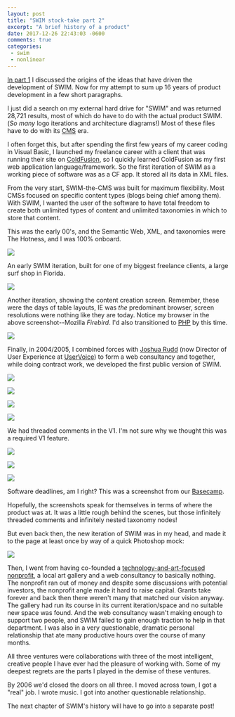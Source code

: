 ```yaml
---
layout: post
title: "SWIM stock-take part 2"
excerpt: "A brief history of a product"
date: 2017-12-26 22:43:03 -0600
comments: true
categories: 
 - swim
 - nonlinear
---
```


[In part 1]({{site.url}}/2017/12/23/swim-stock-take/) I discussed the origins of the ideas that have driven the development of SWIM. Now for my attempt to sum up 16 years of product development in a few short paragraphs.

I just did a search on my external hard drive for "SWIM" and was returned 28,721 results, most of which do have to do with the actual product SWIM. (_So many_ logo iterations and architecture diagrams!) Most of these files have to do with its [CMS](https://en.wikipedia.org/wiki/Content_management_system) era. 

I often forget this, but after spending the first few years of my career coding in Visual Basic, I launched my freelance career with a client that was running their site on [ColdFusion](https://en.wikipedia.org/wiki/Adobe_ColdFusion), so I quickly learned ColdFusion as my first web application language/framework. So the first iteration of SWIM as a working piece of software was as a CF app. It stored all its data in XML files.

From the very start, SWIM-the-CMS was built for maximum flexibility. Most CMSs focused on specific content types (blogs being chief among them). With SWIM, I wanted the user of the software to have total freedom to create both unlimited types of content and unlimited taxonomies in which to store that content. 

This was the early 00's, and the Semantic Web, XML, and taxonomies were The Hotness, and I was 100% onboard. 

![]({{site.url}}/assets/2017/12/IWS-SWIM-admin-screenshot1.jpg)

An early SWIM iteration, built for one of my biggest freelance clients, a large surf shop in Florida. 

![]({{site.url}}/assets/2017/12/SWIM_capture_newentry_oct04.jpg)

Another iteration, showing the content creation screen. Remember, these were the days of table layouts, IE was _the_ predominant browser, screen resolutions were nothing like they are today. Notice my browser in the above screenshot--Mozilla _Firebird_. I'd also transitioned to [PHP](https://en.wikipedia.org/wiki/PHP) by this time.

![]({{site.url}}/assets/2017/12/)

Finally, in 2004/2005, I combined forces with [Joshua Rudd](http://joshuarudd.com/) (now Director of User Experience at [UserVoice](https://www.uservoice.com/ "He's kind of a big deal")) to form a web consultancy and together, while doing contract work, we developed the first public version of SWIM.

![]({{site.url}}/assets/2017/12/swimproper_screenshot_00.jpg)

![]({{site.url}}/assets/2017/12/swimproper_screenshot_01.jpg)

![]({{site.url}}/assets/2017/12/swimproper_screenshot_02.jpg)

![]({{site.url}}/assets/2017/12/swimproper_screenshot_03.jpg)

We had threaded comments in the V1. I'm not sure why we thought this was a required V1 feature.

![]({{site.url}}/assets/2017/12/swimproper_screenshot_05.jpg)

![]({{site.url}}/assets/2017/12/swimproper_screenshot_06.jpg)

![]({{site.url}}/assets/2017/12/SWIM_31_days_late.png)

Software deadlines, am I right? This was a screenshot from our [Basecamp](https://basecamp.com/).

Hopefully, the screenshots speak for themselves in terms of where the product was at. It was a little rough behind the scenes, but those infinitely threaded comments and infinitely nested taxonomy nodes!

But even back then, the new iteration of SWIM was in my head, and made it to the page at least once by way of a quick Photoshop mock:

![]({{site.url}}/assets/2017/12/SWIMResearch.png)

Then, I went from having co-founded a [technology-and-art-focused nonprofit]({{site.url}}/2016/03/15/goodbye-integration-research/), a local art gallery and a web consultancy to basically nothing. The nonprofit ran out of money and despite some discussions with potential investors, the nonprofit angle made it hard to raise capital. Grants take forever and back then there weren't many that matched our vision anyway. The gallery had run its course in its current iteration/space and no suitable new space was found. And the web consultancy wasn't making enough to support two people, and SWIM failed to gain enough traction to help in that department. I was also in a very questionable, dramatic personal relationship that ate many productive hours over the course of many months. 

All three ventures were collaborations with three of the most intelligent, creative people I have ever had the pleasure of working with. Some of my deepest regrets are the parts I played in the demise of these ventures.

By 2006 we'd closed the doors on all three. I moved across town, I got a "real" job. I wrote music. I got into another questionable relationship.

The next chapter of SWIM's history will have to go into a separate post!
